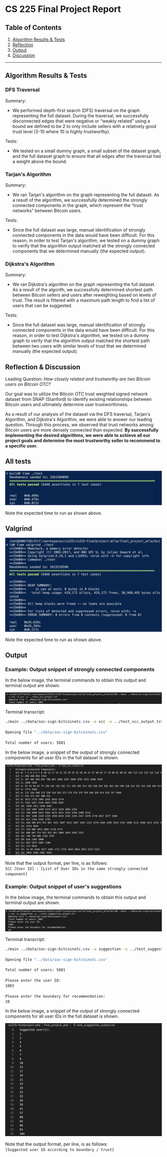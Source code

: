 # CS 225 Final Project Report
## Table of Contents
1. [Algorithm Results & Tests](#algorithm-results--tests)
2. [Reflection](#reflection)
3. [Output](#output)
4. [Discussion](#discussion)
- - -

## Algorithm Results & Tests

### DFS Traversal
Summary:
- We performed depth-first search (DFS) traversal on the graph representing the full dataset. During the traversal, we successfully disconnected edges that were negative or “weakly related” using a bound we defined to be 2 to only include sellers with a relatively good trust level (3-10 where 10 is highly trustworthy).

Tests:
- We tested on a small dummy graph, a small subset of the dataset graph, and the full dataset graph to ensure that all edges after the traversal had a weight above the bound.

### Tarjan's Algorithm
Summary:
- We ran Tarjan's algorithm on the graph representing the full dataset. As a result of the algorithm, we successfully determined the strongly connected components in the graph, which represent the “trust networks” between Bitcoin users.

Tests:
-  Since the full dataset was large, manual identification of strongly connected components in the data would have been difficult. For this reason, in order to test Tarjan's algorithm, we tested on a dummy graph to verify that the algorithm output matched all the strongly connected components that we determined manually (the expected output). 

### Dijkstra's Algorithm
Summary:
- We ran Dijkstra's algorithm on the graph representing the full dataset. As a result of the algorith, we successfully determined shortest path between Bitcoin sellers and users after reweighting based on levels of trust. The result is filtered with a maximum path length to find a list of users that can be suggested.

Tests:
- Since the full dataset was large, manual identification of strongly connected components in the data would have been difficult. For this reason, in order to test Dijkstra's algorithm, we tested on a dummy graph to verify that the algorithm output matched the shortest path between two users with similar levels of trust that we determined manually (the expected output). 

## Reflection & Discussion
Leading Question: *How closely related and trustworthy are two Bitcoin users on Bitcoin OTC?*

Our goal was to utilize the Bitcoin OTC trust weighted signed network dataset from SNAP (Stanford) to identify existing relationships between Bitcoin users and ultimately determine user trustworthiness.

As a result of our analysis of the dataset via the DFS traversal, Tarjan's Algorithm, and Dijkstra's Algorithm, we were able to answer our leading question. Through this process, we observed that trust networks among Bitcoin users are more densely connected than expected. **By successfully implementing the desired algorithms, we were able to achieve all our project goals and determine the most trustworthy seller to recommend to a specific user.**

## All tests

![All tests](Figures/test_time.png)

Note the expected time to run as shown above.


## Valgrind

![Valgrind](Figures/valgrind_time.png)

Note the expected time to run as shown above.


## Output

### Example: Output snippet of strongly connected components

In the below image, the terminal commands to obtain this output and terminal output are shown.

![Terminal Command](Figures/scc_users_terminal.png)

Terminal transcript:
```zsh
./main ../data/soc-sign-bitcoinotc.csv -a scc -o ../test_scc_output.txt

Opening file "../data/soc-sign-bitcoinotc.csv"

Total number of users: 5881
```

In the below image, a snippet of the output of strongly connected components for all user IDs in the full dataset is shown.

![SCC, All Users](Figures/scc_users.png)

Note that the output format, per line, is as follows: <br/>
`SCC [User ID] : [List of User IDs in the same strongly connected component]`

### Example: Output snippet of user's suggestions

In the below image, the terminal commands to obtain this output and terminal output are shown.

![Terminal Command](Figures/suggested_users_terminal.png)

Terminal transcript:
```zsh
./main ../data/soc-sign-bitcoinotc.csv -a suggestion -o ../test_suggestion_output.txt

Opening file "../data/soc-sign-bitcoinotc.csv"

Total number of users: 5881

Please enter the user ID:
1803

Please enter the boundary for recommendation:
20
```

In the below image, a snippet of the output of strongly connected components for all user IDs in the full dataset is shown.

![SCC, All Users](Figures/suggested_users.png)

Note that the output format, per line, is as follows: <br/>
`[Suggested user ID according to boundary / trust]`

